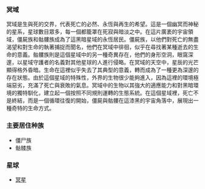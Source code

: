 ### 冥域
冥域是生與死的交界，代表死亡的必然、永恆與再生的希望。這是一個幽冥而神秘的星系，星球數目眾多，每一個都籠罩在死寂與暗淡之中。在這片廣袤的宇宙領域，僵屍族和骷髏族成為了這黑暗星域的永恆居民。僵屍族，以他們對死亡的無盡渴望和對生命的執著捕捉而聞名，他們在冥域中徘徊，似乎在尋找著某種逝去的生命的意義。骷髏族則是這個星域中的另一種奇異存在，他們的身形空洞，眼窩深邃，以星域守護者的名義對其他星球的人進行侵略。在冥域的天空中，星辰的光芒顯得格外昏暗。生命在這裡似乎失去了其典型的意義，轉而成為了一種更為深邃的存在狀態。由於這個星域的特殊性，外界的生物很少能夠進入，因為這裡的環境極端惡劣，充滿了死亡與衰敗的氣息。冥域中的生物以其強大的適應能力和對黑暗環境的獨特馴化，建立起一個按照不同規則運轉的生態系統。在這個星域裡，死亡不是終結，而是一個循環往復的開始，僵屍與骷髏在這漆黑的宇宙角落中，展現出一種奇特的生命方式。

### 主要居住种族
- 僵尸族
- 骷髅族

### 星球
- [冥星](冥界/域/冥域/冥星.md)
